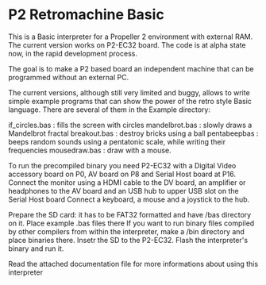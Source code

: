 # P2 Retromachine Basic
 
This is a Basic interpreter for a Propeller 2 environment with external RAM. The current version works on P2-EC32 board.
The code is at alpha state now, in the rapid development process.

The goal is to make a P2 based board an independent machine that can be programmed without an external PC. 

The current versions, although still very limited and buggy, allows to write simple example programs that can show the power of the retro style Basic language.
There are several of them in the Example directory:

if_circles.bas : fills the screen with circles 
mandelbrot.bas : slowly draws a Mandelbrot fractal
breakout.bas : destroy bricks using a ball
pentabeepbas : beeps random sounds using a pentatonic scale, while writing their frequencies
mousedraw.bas : draw with a mouse.

To run the precompiled binary you need P2-EC32 with a Digital Video accessory board on P0, AV board on P8 and Serial Host board at P16.
Connect the monitor using a HDMI cable to the DV board, an amplifier or headphones to the AV board and an USB hub to upper USB slot on the Serial Host board
Connect a keyboard, a mouse and a joystick to the hub.

Prepare the SD card: it has to be FAT32 formatted and have /bas directory on it. Place example .bas files there 
If you want to run binary files compiled by other compilers from within the interpreter, make a /bin directory and place binaries there.
Insetr the SD to the P2-EC32. Flash the interpreter's binary and run it. 

Read the attached documentation file for more informations about using this interpreter

